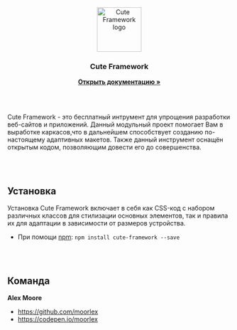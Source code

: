 <br>
<br>
<p align="center">
    <img src="https://user-images.githubusercontent.com/20378514/55954990-e03da000-5c68-11e9-8405-ad918cef63de.png" alt="Cute Framework logo" width="100" height="100">
</p>
<h3 align="center">Cute Framework</h3>
<p align="center">
  <a href="https://github.com/MoorLex/Cute-Framework/wiki"><strong>Открыть документацию »</strong></a>
</p>
<br>
<br>

Cute Framework - это бесплатный интрумент для упрощения разработки веб-сайтов и приложений. Данный модульный проект 
помогает Вам в выработке каркасов,что в дальнейшем способствует созданию по-настоящему адаптивных макетов. 
Также данный инструмент оснащён открытым кодом, позволяющим довести его до совершенства. 

<br>
<br>

## Установка

Установка Cute Framework включает в себя как CSS-код с набором различных классов для стилизации основных элементов, 
так и правила их для адаптации в зависимости от размеров устройства. 

- При помощи [npm](https://www.npmjs.com/): `npm install cute-framework --save`

<br>
<br>

## Команда

**Alex Moore**
- https://github.com/moorlex
- https://codepen.io/moorlex
